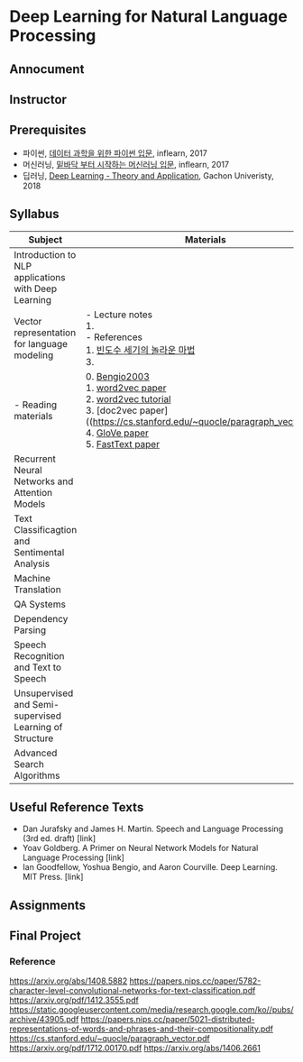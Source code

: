 # Deep Learning for Natural Language Processing
## Annocument

## Instructor

## Prerequisites
- 파이썬, [데이터 과학을 위한 파이썬 입문](https://www.inflearn.com/course/%ED%8C%8C%EC%9D%B4%EC%8D%AC-%EB%A8%B8%EC%8B%A0%EB%9F%AC%EB%8B%9D-%EC%9E%85%EB%AC%B8-%EA%B0%95%EC%A2%8C/), inflearn, 2017
- 머신러닝, [밑바닥 부터 시작하는 머신러닝 입문](https://www.inflearn.com/course/%ED%8C%8C%EC%9D%B4%EC%8D%AC-%EB%A8%B8%EC%8B%A0%EB%9F%AC%EB%8B%9D-%EC%9E%85%EB%AC%B8-%EA%B0%95%EC%A2%8C/), inflearn, 2017
- 딥러닝, [Deep Learning - Theory and Application](https://github.com/TEAMLAB-Lecture/deep-learning-101/tree/master/2017), Gachon Univeristy, 2018

## Syllabus
| Subject | Materials |Videos|
|---------|-----------|--------|
| Introduction to NLP applications with Deep Learning |  | 1. </br>2. </br>3. |
| Vector representation for language modeling | - Lecture notes</br> 1. </br> - References </br> 1. [빈도수 세기의 놀라운 마법](https://ratsgo.github.io/from%20frequency%20to%20semantics/2017/03/11/embedding/)</br>3. | |
| - Reading materials |0. [Bengio2003]() </br> 1. [word2vec paper](https://papers.nips.cc/paper/5021-distributed-representations-of-words-and-phrases-and-their-compositionality.pdf) </br> 2. [word2vec tutorial](http://mccormickml.com/2016/04/19/word2vec-tutorial-the-skip-gram-model/) </br> 3. [doc2vec paper]((https://cs.stanford.edu/~quocle/paragraph_vector.pdf) </br> 4. [GloVe paper]() </br> 5. [FastText paper]()| N/A |
| Recurrent Neural Networks and Attention Models   |  | |
| Text Classificagtion and Sentimental Analysis      |  | |
| Machine Translation  |  | |
| QA Systems      |  | |
| Dependency Parsing      |  | |
| Speech Recognition and Text to Speech     |  | |
| Unsupervised and Semi-supervised Learning of Structure      |  | |
| Advanced Search Algorithms      |  | |
<!--
   * Word Embedding Methods(Lecture01~02)
       * BOW, CBOW, skip-gram
   * Classification
       * [Text-CNN (Yoon Kim, 2015)](https://arxiv.org/abs/1408.5882)
       * [Text-CNN Character-level](https://papers.nips.cc/paper/5782-character-level-convolutional-networks-for-text-classification.pdf)
       * RNN
       * [GRU](https://arxiv.org/pdf/1412.3555.pdf)
       * [LSTM](https://static.googleusercontent.com/media/research.google.com/ko//pubs/archive/43905.pdf)
   * Machine translation
       * [Seq2Seq](https://arxiv.org/abs/1409.3215)
   * Text ganeration
       * [GAN](https://arxiv.org/abs/1406.2661)
       * [Text-generation](https://arxiv.org/pdf/1712.00170.pdf)
   * Chat-bot
       * Implement seq2seq chat-bot -->

## Useful Reference Texts
- Dan Jurafsky and James H. Martin. Speech and Language Processing (3rd ed. draft) [link]
- Yoav Goldberg. A Primer on Neural Network Models for Natural Language Processing [link]
- Ian Goodfellow, Yoshua Bengio, and Aaron Courville. Deep Learning. MIT Press. [link]

## Assignments

## Final Project



### Reference
https://arxiv.org/abs/1408.5882
https://papers.nips.cc/paper/5782-character-level-convolutional-networks-for-text-classification.pdf
https://arxiv.org/pdf/1412.3555.pdf
https://static.googleusercontent.com/media/research.google.com/ko//pubs/archive/43905.pdf
https://papers.nips.cc/paper/5021-distributed-representations-of-words-and-phrases-and-their-compositionality.pdf
https://cs.stanford.edu/~quocle/paragraph_vector.pdf
https://arxiv.org/pdf/1712.00170.pdf
https://arxiv.org/abs/1406.2661
